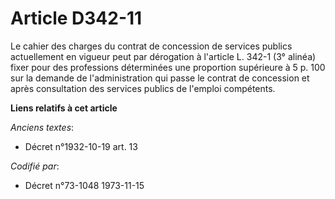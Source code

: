 # Article D342-11

Le cahier des charges du contrat de concession de services publics actuellement en vigueur peut par dérogation à l'article L.
342-1 (3° alinéa) fixer pour des professions déterminées une proportion supérieure à 5 p. 100 sur la demande de
l'administration qui passe le contrat de concession et après consultation des services publics de l'emploi compétents.

**Liens relatifs à cet article**

_Anciens textes_:

  - Décret n°1932-10-19 art. 13

_Codifié par_:

  - Décret n°73-1048 1973-11-15
